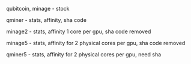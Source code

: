qubitcoin, minage - stock

qminer - stats, affinity, sha code

minage2 - stats, affinity 1 core per gpu, sha code removed

minage5 - stats, affinity for 2 physical cores per gpu, sha code removed

qminer5 - stats, affinity for 2 physical cores per gpu, need sha
